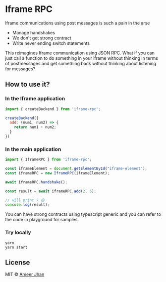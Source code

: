 # Iframe RPC

Iframe communications using post messages is such a pain in the arse

* Manage handshakes
* We don't get strong contract
* Write never ending switch statements

This reimagines Iframe communication using JSON RPC. What if you can just call a function to do something in your iframe without thinking in terms of postmessages and get something back without thinking about listening for messages?

## How to use it?

### In the Iframe application

```js
import { createBackend } from 'iframe-rpc';

createBackend({
  add: (num1, num2) => {
    return num1 + num2;
  }
})
```

### In the main application

```js
import { IframeRPC } from 'iframe-rpc';

const iframeElement = document.getElementById("iframe-element");
const iframeRPC = new IframeRPC(iframeElement);

await iframeRPC.handshake();

const result = await iframeRPC.add(2, 5);

// will print 7 😃
console.log(result);
```

You can have strong contracts using typescript generic and you can refer to the code in playground for samples.

### Try locally

```
yarn
yarn start
```

## License

MIT © [Ameer Jhan](mailto:ameerjhanprof@gmail.com)
